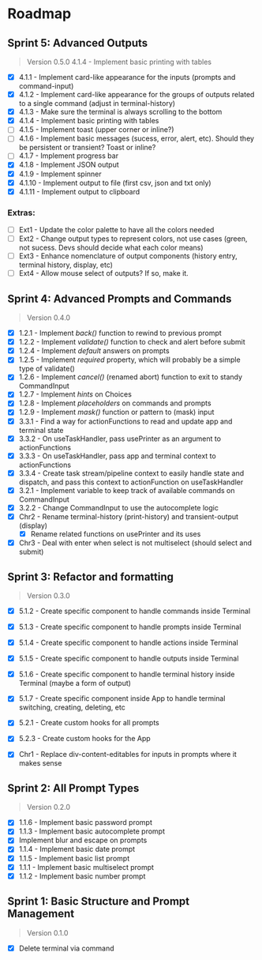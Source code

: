 # Roadmap

## Sprint 5: Advanced Outputs

> Version 0.5.0
> 4.1.4 - Implement basic printing with tables

- [x] 4.1.1 - Implement card-like appearance for the inputs (prompts and command-input)
- [x] 4.1.2 - Implement card-like appearance for the groups of outputs related to a single command (adjust in terminal-history)
- [x] 4.1.3 - Make sure the terminal is always scrolling to the bottom
- [x] 4.1.4 - Implement basic printing with tables
- [ ] 4.1.5 - Implement toast (upper corner or inline?)
- [ ] 4.1.6 - Implement basic messages (sucess, error, alert, etc). Should they be persistent or transient? Toast or inline?
- [ ] 4.1.7 - Implement progress bar
- [x] 4.1.8 - Implement JSON output
- [x] 4.1.9 - Implement spinner
- [x] 4.1.10 - Implement output to file (first csv, json and txt only)
- [x] 4.1.11 - Implement output to clipboard

### Extras:
- [ ] Ext1 - Update the color palette to have all the colors needed
- [ ] Ext2 - Change output types to represent colors, not use cases (green, not sucess. Devs should decide what each color means)
- [ ] Ext3 - Enhance nomenclature of output components (history entry, terminal history, display, etc)
- [ ] Ext4 - Allow mouse select of outputs? If so, make it.

## Sprint 4: Advanced Prompts and Commands

> Version 0.4.0

- [x] 1.2.1 - Implement *back()* function to rewind to previous prompt
- [x] 1.2.2 - Implement *validate()* function to check and alert before submit
- [x] 1.2.4 - Implement *default* answers on prompts
- [x] 1.2.5 - Implement *required* property, which will probably be a simple type of validate()
- [x] 1.2.6 - Implement *cancel()* (renamed abort) function to exit to standy CommandInput
- [x] 1.2.7 - Implement *hints* on Choices
- [x] 1.2.8 - Implement *placeholders* on commands and prompts
- [x] 1.2.9 - Implement *mask()* function or pattern to (mask) input
- [x] 3.3.1 - Find a way for actionFunctions to read and update app and terminal state
- [x] 3.3.2 - On useTaskHandler, pass usePrinter as an argument to actionFunctions
- [x] 3.3.3 - On useTaskHandler, pass app and terminal context to actionFunctions
- [x] 3.3.4 - Create task stream/pipeline context to easily handle state and dispatch, and pass this context to actionFunction on useTaskHandler
- [x] 3.2.1 - Implement variable to keep track of available commands on CommandInput
- [x] 3.2.2 - Change CommandInput to use the autocomplete logic
- [x] Chr2 - Rename terminal-history (print-history) and transient-output (display)
    - [x] Rename related functions on usePrinter and its uses
- [x] Chr3 - Deal with enter when select is not multiselect (should select and submit)

## Sprint 3: Refactor and formatting

> Version 0.3.0

- [x] 5.1.2 - Create specific component to handle commands inside Terminal
- [x] 5.1.3 - Create specific component to handle prompts inside Terminal
- [x] 5.1.4 - Create specific component to handle actions inside Terminal
- [x] 5.1.5 - Create specific component to handle outputs inside Terminal
- [x] 5.1.6 - Create specific component to handle terminal history inside Terminal (maybe a form of output)
- [x] 5.1.7 - Create specific component inside App to handle terminal switching, creating, deleting, etc
- [x] 5.2.1 - Create custom hooks for all prompts
- [x] 5.2.3 - Create custom hooks for the App
- [x] Chr1 - Replace div-content-editables for inputs in prompts where it makes sense


## Sprint 2: All Prompt Types

> Version 0.2.0

- [x] 1.1.6 - Implement basic password prompt
- [x] 1.1.3 - Implement basic autocomplete prompt
- [x] Implement blur and escape on prompts
- [x] 1.1.4 - Implement basic date prompt
- [x] 1.1.5 - Implement basic list prompt
- [x] 1.1.1 - Implement basic multiselect prompt
- [x] 1.1.2 - Implement basic number prompt

## Sprint 1: Basic Structure and Prompt Management

> Version 0.1.0

- [x] Delete terminal via command